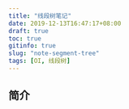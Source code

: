 ```yaml
---
title: "线段树笔记"
date: 2019-12-13T16:47:17+08:00
draft: true
toc: true
gitinfo: true
slug: "note-segment-tree"
tags: [OI, 线段树]
---
```


## 简介



